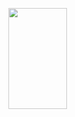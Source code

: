 <p>
  <img 
       width="48%" 
       min-width="420px" 
       height="200px" 
       align="left" 
       src="Username = AllanDonato7 & show_icons = true & theme = radical ) "
  <img 
       width="48%" 
       min-width="420px" 
       height="200px" 
       align="left" 
       src="(Username = AllanDonato7 & show_icons = true & theme = radical )"   

